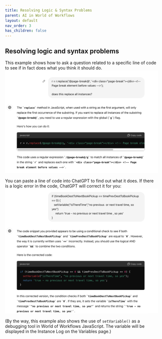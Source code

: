 ```yaml
---
title: Resolving Logic & Syntax Problems
parent: AI in World of Workflows
layout: default
nav_order: 3
has_children: false
---
```


## Resolving logic and syntax problems

This example shows how to ask a question related to a specific line of code to see if in fact does what you think it should do.  
![](../images/2024-07-06-16-34-11.png)

You can paste a line of code into ChatGPT to find out what it does.  If there is a logic error in the code, ChatGPT will correct it for you:
![](../images/2024-07-06-16-37-57.png)

(By the way, this example also shows the use of ```setVariable()``` as a debugging tool in World of Workflows JavaScript.  The variable will be displayed in the Instance Log on the Variables page.)